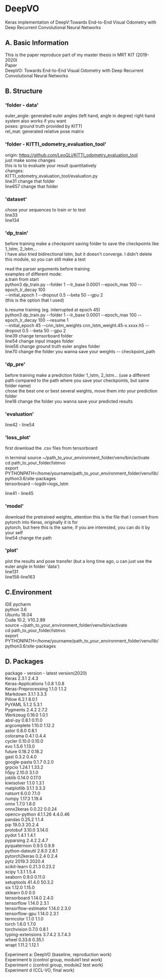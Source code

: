 # DeepVO
Keras implementation of DeepV:Towards End-to-End Visual Odometry with Deep Recurrent Convolutional Neural Networks

## A. Basic Information
This is the paper reproduce part of my master thesis in MRT KIT (2019-2020)  
Paper  
DeepVO: Towards End-to-End Visual Odometry with Deep Recurrent Convolutional Neural Networks  

## B. Structure
### 'folder - data'  
euler_angle: generated euler angles (left hand, angle in degree) right hand system also works if you want  
poses: ground truth provided by KITTI  
rel_mat: generated relative pose matrix  

### 'folder - KITTI_odometry_evaluation_tool'  
origin: https://github.com/LeoQLi/KITTI_odometry_evaluation_tool  
just make some changes  
this is to to evaluate your result quantitatively  
changes:  
KITTI_odometry_evaluation_tool/evaluation.py  
line31 change that folder  
line657 change that folder  

### 'dataset'  
chose your sequences to train or to test  
line33  
line134  

### 'dp_train'  
before training make a checkpoint saving folder to save the checkpoints like 1_lstm, 2_lstm...  
I have also tried bidirectional lstm, but it doesn't converge. I didn't delete this module, so you can still make a test  
  
read the parser arguments before training  
examples of different mode:  
a.train from start  
python3 dp_train.py --folder 1 --lr_base 0.0001 --epoch_max 100 --epoch_lr_decay 100  
                    --initial_epoch 1 --dropout 0.5 --beta 50 --gpu 2  
(this is the option that I used)  

b.resume training (eg. interrupted at epoch 45)  
python3 dp_train.py --folder 1 --lr_base 0.0001 --epoch_max 100 --epoch_lr_decay 100 --resume 1  
                    --initial_epoch 45 --cnn_lstm_weights cnn_lstm_weight.45-x.xxxx.h5 --dropout 0.5 --beta 50 --gpu 2  
line39 change tensorboard folder  
line54 change input images folder  
linie56 change ground truth euler angles folder  
line70 change the folder you wanna save your weights -- checkpoint_path  


### 'dp_pre'  
before training make a prediction folder  1_lstm, 2_lstm... (use a different path compared to the path where you save your checkpoints, but same folder name)  
chose the best one or best several weights, move them into your prediction folder  
line18 change the folder you wanna save your predicted results  
  
### 'evaluation'  
line42 - line54  
  
### 'loss_plot'  
first download the .csv files from tensorboard  
  
in terminal
source ~/path_to_your_environment_folder/venv/bin/activate  
cd path_to_your_folder/lstmvo  
export PYTHONPATH=/home/yourname/path_to_your_environment_folder/venv/lib/python3.6/site-packages  
tensorboard --logdir=logs_lstm  
  
line41 - line45  
  
### 'model'  
download the pretrained weights, attention this is the file that I convert from pytorch into Keras, originally it is for  
pytorch, but here this is the same, if you are interested, you can do it by your self  
line54 change the path  
  
### 'plot'  
plot the results and pose transfer (but a long time ago, u can just use the euler angle in folder 'data')  
line131  
line158-line163  
  
## C.Environment  
IDE pycharm  
python 3.6  
Ubuntu 18.04  
Cuda 10.2, V10.2.89  
source ~/path_to_your_environment_folder/venv/bin/activate  
cd path_to_your_folder/lstmvo  
export PYTHONPATH=/home/yourname/path_to_your_environment_folder/venv/lib/python3.6/site-packages  
  
## D. Packages  
package - version - latest version(2020)  
Keras	2.3.1	2.4.3  
Keras-Applications	1.0.8	1.0.8  
Keras-Preprocessing	1.1.0	1.1.2  
Markdown	3.1.1	3.3.3  
Pillow	6.2.1	8.0.1  
PyYAML	5.1.2	5.3.1  
Pygments	2.4.2	2.7.2  
Werkzeug	0.16.0	1.0.1  
absl-py	0.8.1	0.11.0  
argcomplete	1.10.0	1.12.2  
astor	0.8.0	0.8.1  
colorama	0.4.1	0.4.4  
cycler	0.10.0	0.10.0  
evo	1.5.6	1.13.0  
future	0.18.2	0.18.2  
gast	0.3.2	0.4.0  
google-pasta	0.1.7	0.2.0  
grpcio	1.24.1	1.33.2  
h5py	2.10.0	3.1.0  
joblib	0.14.0	0.17.0  
kiwisolver	1.1.0	1.3.1  
matplotlib	3.1.1	3.3.3  
natsort	6.0.0	7.1.0  
numpy	1.17.3	1.19.4  
onnx	1.7.0	1.8.0  
onnx2keras	0.0.22 0.0.24  
opencv-python	4.1.1.26	4.4.0.46  
pandas	0.25.2	1.1.4  
pip	19.0.3	20.2.4  
protobuf	3.10.0	3.14.0  
pydot	1.4.1	1.4.1  
pyparsing	2.4.2	2.4.7  
pyquaternion	0.9.5	0.9.9  
python-dateutil	2.8.0	2.8.1  
pytorch2keras	0.2.4	0.2.4  
pytz	2019.3	2020.4  
scikit-learn	0.21.3	0.23.2  
scipy	1.3.1	1.5.4  
seaborn	0.9.0	0.11.0  
setuptools	41.4.0	50.3.2  
six	1.12.0	1.15.0  
sklearn	0.0	0.0  
tensorboard	1.14.0	2.4.0  
tensorflow	1.14.0	2.3.1  
tensorflow-estimator	1.14.0	2.3.0  
tensorflow-gpu	1.14.0	2.3.1  
termcolor	1.1.0	1.1.0  
torch	1.6.0	1.7.0  
torchvision	0.7.0	0.8.1  
typing-extensions	3.7.4.2	3.7.4.3  
wheel	0.33.6	0.35.1  
wrapt	1.11.2	1.12.1  
  
Experiment a: DeepVO (baseline, reproduction work)  
Experiment b (control group, module1 test work)  
Experiment c (control group, module2 test work)  
Experiment d (CCL-VO, final work)  
